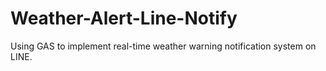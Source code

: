 # Weather-Alert-Line-Notify
Using GAS to implement real-time weather warning notification system on LINE.
